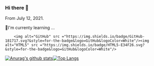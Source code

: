 ### Hi there 👋 

From July 12, 2021.

🌱I'm currenty learning ...

        <img alt="GitHub" src ="https://img.shields.io/badge/GitHub-181717.svg?&style=for-the-badge&logo=GitHub&logoColor=White"/><img alt="HTML5" src ="https://img.shields.io/badge/HTML5-E34F26.svg?&style=for-the-badge&logo=GitHub&logoColor=White"/>
<!---
Here are some ideas to get you started:

- 🔭 I’m currently working on ...
- 🌱 I’m currently learning ...
- 👯 I’m looking to collaborate on ...
- 🤔 I’m looking for help with ...
- 💬 Ask me about ...
- 📫 How to reach me: ...
- 😄 Pronouns: ...
- ⚡ Fun fact: ...
--->
[![Anurag's github stats](https://github-readme-stats.vercel.app/api?username=bigwon9999)](https://github.com/anuraghazra/github-readme-stats)[![Top Langs](https://github-readme-stats.vercel.app/api/top-langs/?username=bigwon9999&layout=compact)](https://github.com/anuraghazra/github-readme-stats)
